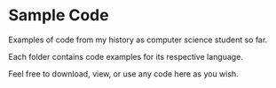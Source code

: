 # Sample Code
Examples of code from my history as computer science student so far.

Each folder contains code examples for its respective language.

Feel free to download, view, or use any code here as you wish.
